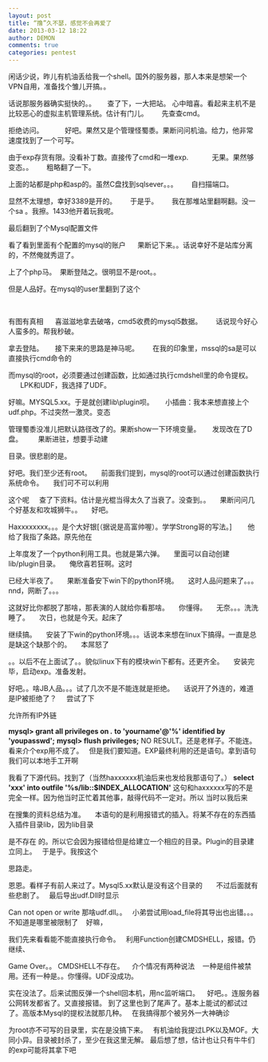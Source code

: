 ```yaml
---
layout: post
title: “撸”久不瑟，感觉不会再爱了
date: 2013-03-12 18:22
author: DEMON
comments: true
categories: pentest
---
```

闲话少说，昨儿有机油丢给我一个shell。国外的服务器，那人本来是想架一个VPN自用，准备找个雏儿开搞。。

话说那服务器确实挺快的。。      查了下，一大把站。
心中暗喜。看起来主机不是比较恶心的虚拟主机管理系统。估计有门儿。       先查查cmd。


拒绝访问。           好吧。果然又是个管理怪蜀黍。果断问问机油。给力，他非常速度找到了一个可写。

由于exp存货有限。没看补丁数。直接传了cmd和一堆exp.            无果。果然够变态。。       粗略翻了一下。

上面的站都是php和asp的。虽然C盘找到sqlsever。。。       自扫描端口。


显然不太理想，幸好3389是开的。       于是乎。       我在那堆站里翻啊翻。没一个sa 。我擦。1433他开着玩我呢。

最后翻到了个Mysql配置文件



看了看到里面有个配置的mysql的账户      果断记下来。。话说幸好不是站库分离的，不然俺就秀逗了。


上了个php马。  果断登陆之。很明显不是root。。

但是人品好。在mysql的user里翻到了这个


&nbsp;

有图有真相      喜滋滋地拿去破咯，cmd5收费的mysql5数据。       话说现今好心人蛮多的。帮我秒破。

拿去登陆。      接下来来的思路是神马呢。       在我的印象里，mssql的sa是可以直接执行cmd命令的

而mysql的root，必须要通过创建函数，比如通过执行cmdshell里的命令提权。       LPK和UDF，我选择了UDF。

好嘛。MYSQL5.xx。于是就创建lib\plugin呗。      小插曲：我本来想直接上个udf.php。不过突然一激灵。变态

管理蜀黍没准儿把默认路径改了的。果断show一下环境变量。      发现改在了D盘。        果断进驻，想要手动建

目录。很悲剧的是。

好吧。我们至少还有root。     前面我们提到，mysql的root可以通过创建函数执行系统命令。     我们可不可以利用

这个呢     查了下资料。估计是光棍当得太久了当衰了。没查到。。     果断问问几个好基友和攻城狮牛。。     好吧。

Haxxxxxxxx。。。是个大好银[（据说是高富帅喔）。学学Strong哥的写法。]        他给了我指了条路。原先他在

上年度发了一个python利用工具。也就是第六弹。     里面可以自动创建lib/plugin目录。     俺欣喜若狂啊。这时

已经大半夜了。     果断准备安下win下的python环境。     这时人品问题来了。。。nnd，网断了。。。

这就好比你都脱了那啥，那表演的人就给你看那啥。     你懂得。     无奈。。。洗洗睡了。     次日，也就是今天。起床了

继续搞。     安装了下win的python环境。。。话说本来想在linux下搞得。一直是总是缺这个缺那个的。     本屌怒了

。。以后不在上面试了。。貌似linux下有的模块win下都有。还更齐全。     安装完毕，启动exp。准备发射。

好吧。。啥JB人品。。。试了几次不是不能连就是拒绝。     话说开了外连的，难道是IP被拒绝了？     尝试了下

允许所有IP外链

<strong>mysql&gt; grant all privileges on *.* to 'yourname'@'%' identified by 'youpasswd';</strong>
<strong>mysql&gt; flush privileges;</strong>
NO RESULT。还是老样子。不能连。
看来介个exp用不成了。   但是我们要知道。EXP最终利用的还是语句。拿到语句我们可以本地手工开啊

我看了下源代码。找到了（当然haxxxxxx机油后来也发给我那语句了。）
<strong>select 'xxx' into outfile \'%s/lib::$INDEX_ALLOCATION\'</strong>
这句和haxxxxxx写的不是完全一样。因为他当时正忙着其他事，敲得代码不一定对。所以 当时以我后来

在搜集的资料总结为准。     本语句的是利用报错式的插入。将某不存在的东西插入插件目录lib，因为lib目录

是不存在 的。所以它会因为报错给但是给建立一个相应的目录。Plugin的目录建立同上。   于是乎。我按这个

思路走。


恩恩。看样子有前人来过了。Mysql5.xx默认是没有这个目录的       不过后面就有些悲剧了。   最后导出udf.Dll时显示

Can not open or write 那啥udf.dll。。   小弟尝试用load_file将其导出也出错。。。不知道是哪里被限制了    好嘛，

我们先来看看能不能直接执行命令。   利用Function创建CMDSHELL，报错。仍继续、


Game Over。。 CMDSHELL不存在。    介个情况有两种说法    一种是组件被禁用。还有一种是。。你懂得。UDF没成功。

实在没法了。后来试图反弹一个shell回本机，用nc监听端口。    好吧。。连服务器公网转发都省了。又直接报错。
到了这里也到了尾声了。基本上能试的都试过了。高版本Mysql的提权法就那几种。   在我搞得那个被另外一大神确诊

为root亦不可写的目录里，实在是没搞下来。   有机油给我提过LPK以及MOF。大同小异。目录被封杀了，至少在我这里无解。
最后想了想，估计也让只有牛牛们的exp可能将其拿下吧
